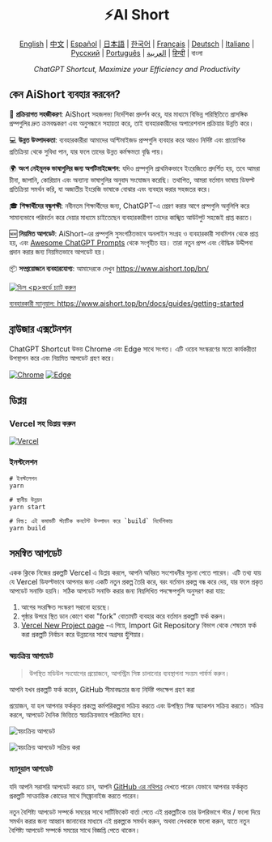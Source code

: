 <h1 align="center">
⚡️AI Short
</h1>
<p align="center">
    <a href="/README-en.md">English</a> | <a href="/README.md">中文</a> |
<a href="./README-es.md">Español</a> |
<a href="./README-ja.md">日本語</a> |
<a href="./README-ko.md">한국어</a> |
<a href="./README-fr.md">Français</a> |
<a href="./README-de.md">Deutsch</a> |
<a href="./README-it.md">Italiano</a> |
<a href="./README-ru.md">Русский</a> |
<a href="./README-pt.md">Português</a> |
<a href="./README-ar.md">العربية</a> |
<a href="./README-hi.md">हिन्दी</a> |
বাংলা
</p>
<p align="center">
    <em>ChatGPT Shortcut, Maximize your Efficiency and Productivity</em>
</p>

## কেন AiShort ব্যবহার করবেন?

🚀 **প্রক্রিয়াগত সহজীকরণ**: AiShort সহজলভ্য নির্দেশিকা প্রদর্শন করে, যার মাধ্যমে বিভিন্ন পরিস্থিতিতে প্রাসঙ্গিক প্রম্পগুলির দ্রুত ক্রমবদ্ধকরণ এবং অনুসন্ধানে সহায়তা করে, তাই ব্যবহারকারীদের অপারেশনাল প্রক্রিয়ার উন্নতি করে।

💻 **উন্নত উত্পাদকতা**: ব্যবহারকারীরা আমাদের অপ্টিমাইজড প্রম্পগুলি ব্যবহার করে আরও নির্দিষ্ট এবং প্রায়োগিক প্রতিক্রিয়া থেকে সুবিধা পান, যার ফলে তাদের উন্নত কর্মক্ষমতা বৃদ্ধি পায়।

🌍 **অংশ নেইমূলক ভাষাগুলির জন্য অপটিমাইজেশন**: যদিও প্রম্পগুলি প্রাথমিকভাবে ইংরেজিতে প্রদর্শিত হয়, তবে আমরা চীনা, জাপানি, কোরিয়ান এবং অন্যান্য ভাষাগুলির অনুবাদ সংযোজন করেছি। তথাপিত, আমরা বর্তমান ভাষায় ডিফল্ট প্রতিক্রিয়া সমর্থন করি, যা অজাতীয় ইংরেজি ভাষাকে বোঝার এবং ব্যবহার করার সহজতর করে।

🎓 **শিক্ষার্থীদের বন্ধুপক্ষী**: নবীনতম শিক্ষার্থীদের জন্য, ChatGPT-এ প্রেরণ করার আগে প্রম্পগুলি অনুলিপি করে সামান্যভাবে পরিবর্তন করে দেয়ার মাধ্যমে চাইতেছেন ব্যবহারকারীগণ তাদের কাঙ্খিত আউটপুট সহজেই প্রাপ্ত করতে।

🆕 **নিয়মিত আপডেট**: AiShort-এর প্রম্পগুলি সুসংগঠিতভাবে অনলাইন সংগ্রহ ও ব্যবহারকারী সাবমিশন থেকে প্রাপ্ত হয়, এবং [Awesome ChatGPT Prompts](https://github.com/f/awesome-chatgpt-prompts) থেকে সংগৃহীত হয়। তারা নতুন প্রম্প এবং বৌদ্ধিক উদ্দীপনা প্রদান করার জন্য নিয়মিতভাবে আপডেট হয়।

📦 **সম্প্রয়োজনে ব্যবহারযোগ্য**: আমাদেরকে দেখুন <https://www.aishort.top/bn/>

<a href="https://discord.gg/PZTQfJ4GjX">
   <img src="https://img.shields.io/discord/1048780149899939881?color=%2385c8c8&label=Discord&logo=discord&style=for-the-badge" alt="ডিস

কর্ডে চ্যাট করুন" />
</a>

ব্যবহারকারী ম্যানুয়াল: <https://www.aishort.top/bn/docs/guides/getting-started>

## ব্রাউজার এক্সটেনশন

ChatGPT Shortcut উভয় Chrome এবং Edge সাথে সংগত। এটি ওয়েব সংস্করণের মতো কার্যকরীতা উপস্থাপন করে এবং নিয়মিত আপডেট গ্রহণ করে।

<a href="https://chrome.google.com/webstore/detail/chatgpt-shortcut/blcgeoojgdpodnmnhfpohphdhfncblnj">
  <img src="https://img.newzone.top/2023-06-05-12-28-49.png?imageMogr2/format/webp"  alt="Chrome" valign="middle" /></a>

<a href="https://microsoftedge.microsoft.com/addons/detail/chatgpt-shortcut/hnggpalhfjmdhhmgfjpmhlfilnbmjoin">
  <img src="https://img.newzone.top/2023-06-05-12-26-20.png?imageMogr2/format/webp" alt="Edge" valign="middle" /></a>

## ডিপ্লয়

### Vercel সহ ডিপ্লয় করুন

[![Vercel](https://vercel.com/button)](https://vercel.com/new/clone?repository-url=https%3A%2F%2Fgithub.com%2Frockbenben%2FChatGPT-Shortcut%2Ftree%2Fgh-pages)

### ইনস্টলেশন

```shell
# ইনস্টলেশন
yarn

# স্থানীয় উন্নয়ন
yarn start

# বিল্ড: এই কমান্ডটি স্ট্যাটিক কনটেন্ট উত্পাদন করে `build` নির্দেশিকায়
yarn build
```

## সমন্বিত আপডেট

একক ক্লিকে নিজের প্রকল্পটি Vercel এ ডিপ্লয় করলে, আপনি অবিরত সংশোধনীর সূচনা পেতে পারেন। এটি তথ্য যায় যে Vercel ডিফল্টভাবে আপনার জন্য একটি নতুন প্রকল্প তৈরি করে, বরং বর্তমান প্রকল্প বন্ধ করে দেয়, যার ফলে প্রকৃত আপডেট সনাক্তি হয়নি। সঠিক আপডেট সনাক্তি করার জন্য নিম্নলিখিত পদক্ষেপগুলি অনুসরণ করা যায়:

1. আগের সংরক্ষিত সংস্করণ সরানো হয়েছে।
2. পৃষ্ঠার উপরে স্থিত ডান কোণে থাকা "fork" বোতামটি ব্যবহার করে বর্তমান প্রকল্পটি ফর্ক করুন।
3. [Vercel New Project page](https://vercel.com/new) -এ গিয়ে, Import Git Repository বিভাগ থেকে শেষতম ফর্ক করা প্রকল্পটি নির্বাচন করে উন্নয়নের সাথে অগ্রসর হুঁশিয়ার।

### স্বয়ংক্রিয় আপডেট

> উপস্থিত মডিউল সংযোগের প্রয়োজনে, আপস্ট্রিম সিঙ্ক চালানোর ব্যবস্থাপনা সংয়ম পার্ফর্ম করুন।

আপনি যখন প্রকল্পটি ফর্ক করেন, GitHub সীমাবদ্ধতার জন্য নির্দিষ্ট পদক্ষেপ গ্রহণ করা

 প্রয়োজন, যা হল আপনার ফর্ককৃত প্রকল্পে কর্মপরিকল্পনা সক্রিয় করতে এবং উপস্থিত সিঙ্ক অ্যাকশন সক্রিয় করতে। সক্রিয় করলে, আপডেট দৈনিক ভিত্তিতে স্বয়ংক্রিয়ভাবে পরিচালিত হবে।

![স্বয়ংক্রিয় আপডেট](https://img.newzone.top/2023-05-19-11-57-59.png?imageMogr2/format/webp)

![স্বয়ংক্রিয় আপডেট সক্রিয় করা](https://img.newzone.top/2023-05-19-11-59-26.png?imageMogr2/format/webp)

### ম্যানুয়াল আপডেট

যদি আপনি সরাসরি আপডেট করতে চান, আপনি [GitHub এর নথিপত্র](https://docs.github.com/en/pull-requests/collaborating-with-pull-requests/working-with-forks/syncing-a-fork) দেখতে পারেন যেভাবে আপনার ফর্ককৃত প্রকল্পটি সান্ক্রান্তিক কোডের সাথে সিঙ্ক্রোনাইজ করতে পারেন।

নতুন বৈশিষ্ট্য আপডেট সম্পর্কে সময়ের সাথে সার্টিফিকেট বার্তা পেতে এই প্রকল্পটিকে তার উপরিভাগে স্টার / ফলো দিয়ে সমর্থন করার জন্য আহ্বান জানানোর মাধ্যমে এই প্রকল্পকে সমর্থন করুন, অথবা লেখককে ফলো করুন, যাতে নতুন বৈশিষ্ট্য আপডেট সম্পর্কে সময়ের সাথে বিজ্ঞপ্তি পেতে থাকেন।
